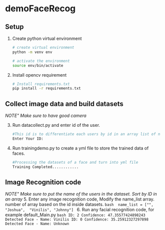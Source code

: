 # demoFaceRecog

## Setup
1. Create python virtual environment
    ```bash
    # create virtual environment
    python -m venv env

    # activate the environment
    source env/bin/activate
    ```
2. Install opencv requirement 
    ```bash
    # Install requirements.txt
    pip install -r requirements.txt
    ```

##  Collect image data and build datasets
*NOTE"  Make sure to have good camera*

3. Run datacollect.py and enter id of the user.
    ```bash
    #This id is to differentiate each users by id in an array list of name inside the main code
    Enter Your ID:
    ```
4. Run trainingdemo.py to create a yml file to store the trained  data of faces.
    ```bash 
    #Processing the datasets of a face and turn into yml file
    Training Completed............
    ``` 

## Image Recognition code
*NOTE"  Make sure to put the name of the users in the dataset. Sort by ID in an array*
5. Enter any image recognition code, Modify the name_list array. number of array based on the id inside datasets.
    ```bash 
    name_list = ["", "Joshua",  "Vinilis", "Johnny"]
    ```
6. Run any facial recognition code, for example default_Main.py
    ```bash
    ID: 2 Confidence: 47.35577424898243
    Detected Face - Name: Vinilis
    ID: 0 Confidence: 35.25912327297898
    Detected Face - Name: Unknown
    ```